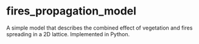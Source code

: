 # fires_propagation_model
A simple model that describes the combined effect of vegetation and fires spreading in a 2D lattice. Implemented in Python.
